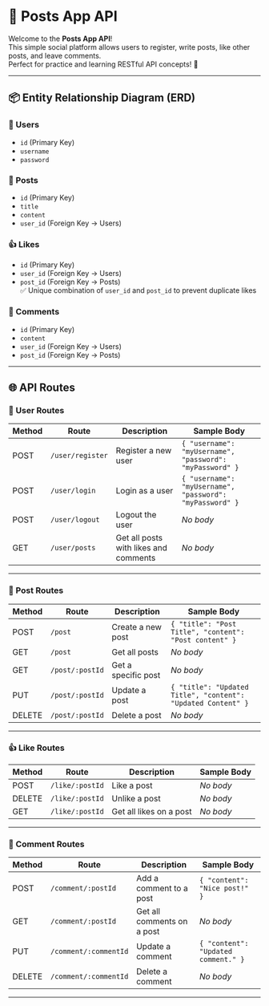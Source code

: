 # 📰 Posts App API

Welcome to the **Posts App API**!  
This simple social platform allows users to register, write posts, like other posts, and leave comments.  
Perfect for practice and learning RESTful API concepts! 🚀

---

## 📦 Entity Relationship Diagram (ERD)

### 👤 Users
- `id` (Primary Key)
- `username`
- `password`

### 📝 Posts
- `id` (Primary Key)
- `title`
- `content`
- `user_id` (Foreign Key → Users)

### 👍 Likes
- `id` (Primary Key)
- `user_id` (Foreign Key → Users)
- `post_id` (Foreign Key → Posts)  
✅ Unique combination of `user_id` and `post_id` to prevent duplicate likes

### 💬 Comments
- `id` (Primary Key)
- `content`
- `user_id` (Foreign Key → Users)
- `post_id` (Foreign Key → Posts)

---

## 🌐 API Routes

### 👤 User Routes

| Method | Route             | Description            | Sample Body |
|--------|-------------------|------------------------|--------------|
| POST   | `/user/register`  | Register a new user    | `{ "username": "myUsername", "password": "myPassword" }` |
| POST   | `/user/login`     | Login as a user        | `{ "username": "myUsername", "password": "myPassword" }` |
| POST   | `/user/logout`    | Logout the user        | _No body_ |
| GET    | `/user/posts`     | Get all posts with likes and comments | _No body_ |

---

### 📝 Post Routes

| Method | Route             | Description              | Sample Body |
|--------|-------------------|--------------------------|--------------|
| POST   | `/post`           | Create a new post        | `{ "title": "Post Title", "content": "Post content" }` |
| GET    | `/post`           | Get all posts            | _No body_ |
| GET    | `/post/:postId`   | Get a specific post      | _No body_ |
| PUT    | `/post/:postId`   | Update a post            | `{ "title": "Updated Title", "content": "Updated Content" }` |
| DELETE | `/post/:postId`   | Delete a post            | _No body_ |

---

### 👍 Like Routes

| Method | Route              | Description         | Sample Body |
|--------|--------------------|---------------------|--------------|
| POST   | `/like/:postId`    | Like a post         | _No body_ |
| DELETE | `/like/:postId`    | Unlike a post       | _No body_ |
| GET    | `/like/:postId`    | Get all likes on a post | _No body_ |

---

### 💬 Comment Routes

| Method | Route                | Description                | Sample Body |
|--------|----------------------|----------------------------|--------------|
| POST   | `/comment/:postId`   | Add a comment to a post    | `{ "content": "Nice post!" }` |
| GET    | `/comment/:postId`   | Get all comments on a post | _No body_ |
| PUT    | `/comment/:commentId`| Update a comment           | `{ "content": "Updated comment." }` |
| DELETE | `/comment/:commentId`| Delete a comment           | _No body_ |

---
